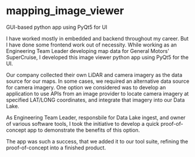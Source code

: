 # mapping_image_viewer
GUI-based python app using PyQt5 for UI

I have worked mostly in embedded and backend throughout my career. But I have done some frontend work out of necessity. While working as an Engineering Team Leader developing map data for General Motors' SuperCruise, I developed this image viewer python app using PyQt5 for the UI.

Our company collected their own LiDAR and camera imagery as the data source for our maps. In some cases, we required an alternative data source for camera imagery. One option we considered was to develop an application to use APIs from an image provider to locate camera imagery at specified LAT/LONG coordinates, and integrate that imagery into our Data Lake.

As Engineering Team Leader, responsbile for Data Lake ingest, and owner of various software tools, I took the initiative to develop a quick proof-of-concept app to demonstrate the benefits of this option.

The app was such a success, that we added it to our tool suite, refining the proof-of-concept into a finished product.


